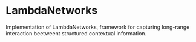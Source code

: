 # LambdaNetworks
Implementation of LambdaNetworks, framework for capturing long-range interaction beetweent structured contextual information.
